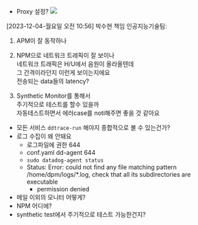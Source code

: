 - Proxy 설정?
  ![](https://i.imgur.com/2RUM5F3.png)


[2023-12-04-월요일 오전 10:56] 박수현 책임 인공지능기술팀:  
1. APM이 잘 동작하나  
2. NPM으로 네트워크 트레픽이 잘 보이나  
네트워크 트래픽은 H/U에서 음원이 올라올텐데  
그 간격이라던지 이런게 보이는지에요  
전송되는 data들의 latency?  

3. Synthetic Monitor를 통해서  
주기적으로 테스트를 할수 있을까  
자동테스트하면서 에러case를 noti해주면 좋을 것 같아요


- 모든 서비스 `ddtrace-run` 해야지 종합적으로 볼 수 있는건가?
- 로그 수집이 왜 안돼요
	- 로그파일에 권한 644
	- conf.yaml dd-agent 644
	- `sudo datadog-agent status`
	- Status: Error: could not find any file matching pattern /home/dpm/logs/\*.log, check that all its subdirectories are executable
		- permission denied
- 메일 이외의 모니터 어떻게?
- NPM 어디에?
- synthetic test에서 주기적으로 테스트 가능한건지?